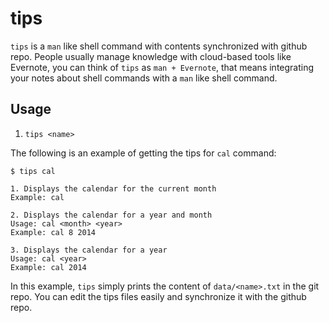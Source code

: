 tips
====

`tips` is a `man` like shell command with contents synchronized with github repo. People usually manage knowledge with cloud-based tools like Evernote, you can think of `tips` as `man + Evernote`, that means integrating your notes about shell commands with a `man` like shell command. 

Usage
-----

1. `tips <name>`

The following is an example of getting the tips for `cal` command:

```
$ tips cal

1. Displays the calendar for the current month
Example: cal

2. Displays the calendar for a year and month
Usage: cal <month> <year>
Example: cal 8 2014

3. Displays the calendar for a year
Usage: cal <year>
Example: cal 2014
```

In this example, `tips` simply prints the content of `data/<name>.txt` in the git repo. You can edit the tips files easily and synchronize it with the github repo.
